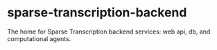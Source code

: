 # sparse-transcription-backend

The home for Sparse Transcription backend services: web api, db, and computational agents.